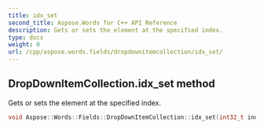 ```yaml
---
title: idx_set
second_title: Aspose.Words for C++ API Reference
description: Gets or sets the element at the specified index. 
type: docs
weight: 0
url: /cpp/aspose.words.fields/dropdownitemcollection/idx_set/
---
```

## DropDownItemCollection.idx_set method


Gets or sets the element at the specified index.

```cpp
void Aspose::Words::Fields::DropDownItemCollection::idx_set(int32_t index, const System::String &value)
```

